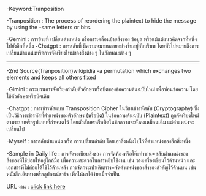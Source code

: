 -Keyword:Tranposition

-Tranposition : The process of reordering the plaintext to hide the message by using the -same letters or bits.

-Gemini : การย้ายที่ เปลี่ยนตำแหน่ง หรือการเคลื่อนย้ายสิ่งของ ข้อมูล หรือแม้แต่แนวคิดจากที่หนึ่งไปยังอีกที่หนึ่ง
-Chatgpt : การสลับที่ มีความหมายหลายอย่างขึ้นอยู่กับบริบท โดยทั่วไปหมายถึงการเปลี่ยนตำแหน่งหรือการจัดเรียงใหม่ของสิ่งต่าง ๆ ในลักษณะต่าง ๆ
- -----------------------------------
-2nd Source(Tranposition)wikipidia
-a permutation which exchanges two elements and keeps all others fixed

-Gimini : กระบวนการจัดเรียงลำดับตัวอักษรหรือบิตของข้อความต้นฉบับใหม่ เพื่อซ่อนข้อความ โดยใช้ตัวอักษรหรือบิตเดิม

-Chatgpt : การเข้ารหัสแบบ Transposition Cipher ในวิชาเข้ารหัสลับ (Cryptography) ซึ่งเป็นวิธีการเข้ารหัสที่ตำแหน่งของตัวอักษร (หรือบิต) ในข้อความต้นฉบับ (Plaintext) ถูกจัดเรียงใหม่ตามระบบหรือรูปแบบที่กำหนดไว้ โดยตัวอักษรหรือบิตในข้อความจะยังคงเหมือนเดิม แต่ตำแหน่งจะเปลี่ยนไป


-Myself : การสลับตำแหน่ง หรือ การเปลี่ยนลำดับ โดยเอาสิ่งหนึ่งไปไว้ที่ตำแหน่งของอีกสิ่งหนึ่ง

-Sample in Daily life : การจัดระเบียบสิ่งของ
  การจัดห้องหรือโต๊ะทำงาน=สลับตำแหน่งของสิ่งของที่ใช้บ่อยให้อยู่ใกล้มือ เพื่อความสะดวกในการหยิบใช้งาน เช่น วางเครื่องเขียนไว้ด้านหน้า และเอกสารที่ไม่ค่อยได้ใช้ไว้ด้านหลัง
  การจัดกระเป๋าเดินทาง=จัดตำแหน่งของสิ่งของสำคัญไว้ด้านบน เช่น หนังสือเดินทางหรืออุปกรณ์ชาร์จ เพื่อให้หาได้ง่ายเมื่อจำเป็น

URL งาน : [click link here](https://6530200088.github.io/tranposition.md)
